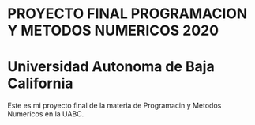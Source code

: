 # PROYECTO FINAL PROGRAMACION Y METODOS NUMERICOS 2020
# Universidad Autonoma de Baja California 
Este es mi proyecto final de la materia de Programacin y Metodos Numericos en la UABC.


